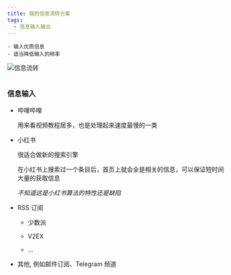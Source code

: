 ```yaml
---
title: 我的信息流转方案
tags:
  - 信息输入输出
---
```


```
- 输入优质信息
- 适当降低输入的频率
```

![信息流转](https://cdn.jsdelivr.net/gh/logycoconut/pic-repo/daliy/20230711232811.png)


```mermaid

```

### 信息输入

- 哔哩哔哩

  用来看视频教程居多，也是处理起来速度最慢的一类

- 小红书

  很适合做新的搜索引擎

  在小红书上搜索过一个条目后，首页上就会全是相关的信息，可以保证短时间大量的获取信息

  _不知道这是小红书算法的特性还是缺陷_

- RSS 订阅

  - 少数派

  - V2EX

  - ...

- 其他, 例如邮件订阅、Telegram 频道
